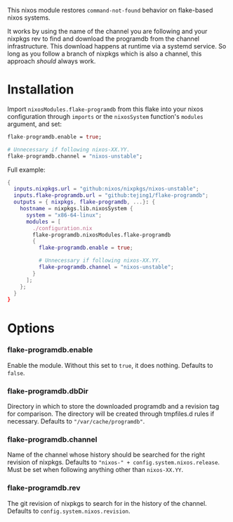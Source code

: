 This nixos module restores `command-not-found` behavior on flake-based nixos systems.

It works by using the name of the channel you are following and your nixpkgs rev to find and download the programdb from the channel infrastructure.
This download happens at runtime via a systemd service.
So long as you follow a branch of nixpkgs which is also a channel, this approach *should* always work.

# Installation

Import `nixosModules.flake-programdb` from this flake into your nixos configuration through `imports` or the `nixosSystem` function's `modules` argument, and set:

```nix
flake-programdb.enable = true;

# Unnecessary if following nixos-XX.YY.
flake-programdb.channel = "nixos-unstable";
```

Full example:
```nix
{
  inputs.nixpkgs.url = "github:nixos/nixpkgs/nixos-unstable";
  inputs.flake-programdb.url = "github:tejing1/flake-programdb";
  outputs = { nixpkgs, flake-programdb, ...}: {
    hostname = nixpkgs.lib.nixosSystem {
      system = "x86-64-linux";
      modules = [
        ./configuration.nix
        flake-programdb.nixosModules.flake-programdb
        {
          flake-programdb.enable = true;

          # Unnecessary if following nixos-XX.YY.
          flake-programdb.channel = "nixos-unstable";
        }
      ];
    };
  }
}
```

# Options

### flake-programdb.enable
Enable the module. Without this set to `true`, it does nothing.
Defaults to `false`.

### flake-programdb.dbDir
Directory in which to store the downloaded programdb and a revision tag for comparison. The directory will be created through tmpfiles.d rules if necessary.
Defaults to `"/var/cache/programdb"`.

### flake-programdb.channel
Name of the channel whose history should be searched for the right revision of nixpkgs.
Defaults to `"nixos-" + config.system.nixos.release`.
Must be set when following anything other than `nixos-XX.YY`.

### flake-programdb.rev
The git revision of nixpkgs to search for in the history of the channel.
Defaults to `config.system.nixos.revision`.
